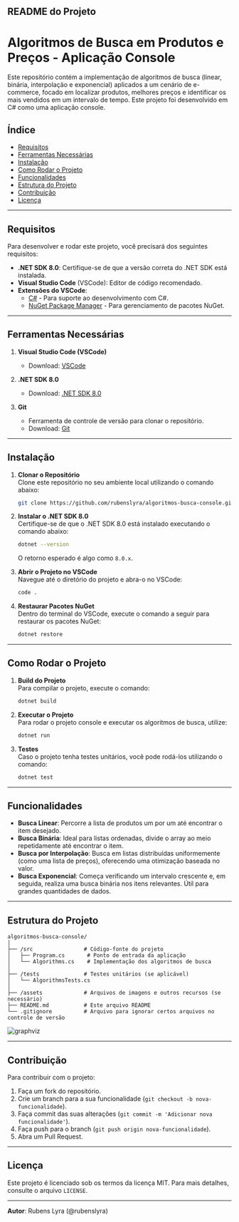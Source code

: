 ## README do Projeto

# Algoritmos de Busca em Produtos e Preços - Aplicação Console

Este repositório contém a implementação de algoritmos de busca (linear, binária, interpolação e exponencial) aplicados a um cenário de e-commerce, focado em localizar produtos, melhores preços e identificar os mais vendidos em um intervalo de tempo. Este projeto foi desenvolvido em C# como uma aplicação console.

## Índice

- [Requisitos](#requisitos)
- [Ferramentas Necessárias](#ferramentas-necessárias)
- [Instalação](#instalação)
- [Como Rodar o Projeto](#como-rodar-o-projeto)
- [Funcionalidades](#funcionalidades)
- [Estrutura do Projeto](#estrutura-do-projeto)
- [Contribuição](#contribuição)
- [Licença](#licença)

---

## Requisitos

Para desenvolver e rodar este projeto, você precisará dos seguintes requisitos:

- **.NET SDK 8.0**: Certifique-se de que a versão correta do .NET SDK está instalada.
- **Visual Studio Code** (VSCode): Editor de código recomendado.
- **Extensões do VSCode**:
  - [C#](https://marketplace.visualstudio.com/items?itemName=ms-dotnettools.csharp) - Para suporte ao desenvolvimento com C#.
  - [NuGet Package Manager](https://marketplace.visualstudio.com/items?itemName=jmrog.vscode-nuget-package-manager) - Para gerenciamento de pacotes NuGet.

---

## Ferramentas Necessárias

1. **Visual Studio Code (VSCode)**  
   - Download: [VSCode](https://code.visualstudio.com/Download)

2. **.NET SDK 8.0**  
   - Download: [.NET SDK 8.0](https://dotnet.microsoft.com/download/dotnet/8.0)

3. **Git**  
   - Ferramenta de controle de versão para clonar o repositório.
   - Download: [Git](https://git-scm.com/downloads)

---

## Instalação

1. **Clonar o Repositório**  
   Clone este repositório no seu ambiente local utilizando o comando abaixo:

   ```bash
   git clone https://github.com/rubenslyra/algoritmos-busca-console.git
   ```

2. **Instalar o .NET SDK 8.0**  
   Certifique-se de que o .NET SDK 8.0 está instalado executando o comando abaixo:

   ```bash
   dotnet --version
   ```

   O retorno esperado é algo como `8.0.x`.

3. **Abrir o Projeto no VSCode**  
   Navegue até o diretório do projeto e abra-o no VSCode:

   ```bash
   code .
   ```

4. **Restaurar Pacotes NuGet**  
   Dentro do terminal do VSCode, execute o comando a seguir para restaurar os pacotes NuGet:

   ```bash
   dotnet restore
   ```

---

## Como Rodar o Projeto

1. **Build do Projeto**  
   Para compilar o projeto, execute o comando:

   ```bash
   dotnet build
   ```

2. **Executar o Projeto**  
   Para rodar o projeto console e executar os algoritmos de busca, utilize:

   ```bash
   dotnet run
   ```

3. **Testes**  
   Caso o projeto tenha testes unitários, você pode rodá-los utilizando o comando:

   ```bash
   dotnet test
   ```

---

## Funcionalidades

- **Busca Linear**: Percorre a lista de produtos um por um até encontrar o item desejado.
- **Busca Binária**: Ideal para listas ordenadas, divide o array ao meio repetidamente até encontrar o item.
- **Busca por Interpolação**: Busca em listas distribuídas uniformemente (como uma lista de preços), oferecendo uma otimização baseada no valor.
- **Busca Exponencial**: Começa verificando um intervalo crescente e, em seguida, realiza uma busca binária nos itens relevantes. Útil para grandes quantidades de dados.

---

## Estrutura do Projeto

```
algoritmos-busca-console/
│
├── /src                # Código-fonte do projeto
│   ├── Program.cs       # Ponto de entrada da aplicação
│   └── Algorithms.cs    # Implementação dos algoritmos de busca
│
├── /tests              # Testes unitários (se aplicável)
│   └── AlgorithmsTests.cs
│
├── /assets             # Arquivos de imagens e outros recursos (se necessário)
├── README.md           # Este arquivo README
└── .gitignore          # Arquivo para ignorar certos arquivos no controle de versão
```

![graphviz](https://github.com/user-attachments/assets/ab58e966-581e-49bb-8c95-a6a848589664)


---

## Contribuição

Para contribuir com o projeto:

1. Faça um fork do repositório.
2. Crie um branch para a sua funcionalidade (`git checkout -b nova-funcionalidade`).
3. Faça commit das suas alterações (`git commit -m 'Adicionar nova funcionalidade'`).
4. Faça push para o branch (`git push origin nova-funcionalidade`).
5. Abra um Pull Request.

---

## Licença

Este projeto é licenciado sob os termos da licença MIT. Para mais detalhes, consulte o arquivo `LICENSE`.

---

**Autor**: Rubens Lyra (@rubenslyra)
